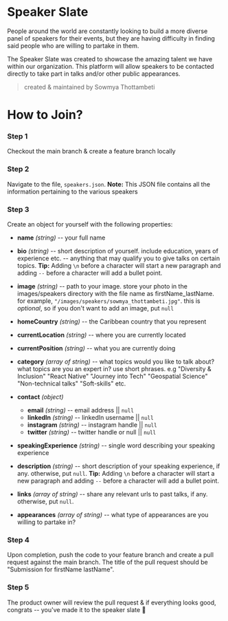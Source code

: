 # Speaker Slate

People around the world are constantly looking to build a more diverse panel of speakers for their events, but they are having difficulty in finding said people who are willing to partake in them.

The Speaker Slate was created to showcase the amazing talent we have within our organization. This platform will allow speakers to be contacted directly to take part in talks and/or other public appearances.

> created & maintained by Sowmya Thottambeti

# How to Join?

###  Step 1

Checkout the main branch & create a feature branch locally

###  Step 2

Navigate to the file, `speakers.json`. **Note:** This JSON file contains all the information pertaining to the various speakers

###  Step 3 

Create an object for yourself with the following properties:

- **name** *(string)* -- your full name

- **bio** *(string)* -- short description of yourself. include education, years of experience etc. -- anything that may qualify you to give talks on certain topics. **Tip:** Adding `\n` before a character will start a new paragraph and adding `--` before a character will add a bullet point.

- **image** *(string)* -- path to your image. store your photo in the images/speakers directory with the file name as firstName_lastName. for example, `"/images/speakers/sowmya_thottambeti.jpg"`. this is _optional_, so if you don't want to add an image, put `null`

- **homeCountry** *(string)* -- the Caribbean country that you represent

- **currentLocation** *(string)* -- where you are currently located

- **currentPosition** *(string)* -- what you are currently doing 

- **category** *(array of string)* -- what topics would you like to talk about? what topics are you an expert in? use short phrases. e.g "Diversity & Inclusion" "React Native" "Journey into Tech" "Geospatial Science" "Non-technical talks" "Soft-skills" etc.

- **contact** *(object)*
	- **email** *(string)* -- email address || `null`
	- **linkedIn** *(string)* -- linkedIn username || `null`
	- **instagram** *(string)* -- instagram handle || `null`
	- **twitter** *(string)* -- twitter handle or null || `null`

- **speakingExperience** *(string)* -- single word describing your speaking experience

- **description** *(string)* -- short description of your speaking experience, if any. otherwise, put `null`. **Tip:** Adding `\n` before a character will start a new paragraph and adding `--` before a character will add a bullet point.

- **links** *(array of string)* -- share any relevant urls to past talks, if any. otherwise, put `null`.

- **appearances** *(array of string)* -- what type of appearances are you willing to partake in?

###  Step 4 

Upon completion, push the code to your feature branch and create a pull request against the main branch. The title of the pull request should be "Submission for firstName lastName".


###  Step 5

The product owner will review the pull request & if everything looks good, congrats -- you've made it to the speaker slate :tada:
